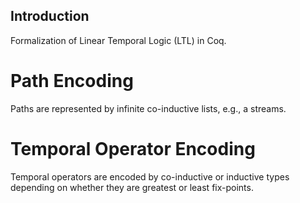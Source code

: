 ## Introduction

Formalization of Linear Temporal Logic (LTL) in Coq.

# Path Encoding

Paths are represented by infinite co-inductive lists, 
e.g., a streams. 

# Temporal Operator Encoding

Temporal operators are encoded by co-inductive or 
inductive types depending on whether they are greatest 
or least fix-points.